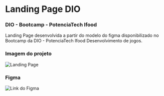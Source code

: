 # Landing Page DIO
### DIO - Bootcamp - PotenciaTech Ifood

Landing Page desenvolvida a partir do modelo do figma disponibilizado no Bootcamp da DIO - PotenciaTech Ifood Desenvolvimento de jogos.


### Imagem do projeto
![Landing Page](public/landing.png)

### Figma
![Link do Figma](https://www.figma.com/file/3PiokoJj9IhGDnNiWAJbz7/DIO---Desafio-01?type=design&node-id=2-6&mode=design)

<!-- Repositório da aula
https://github.com/digitalinnovationone/trilha-css-desafio-01/tree/main
 -->
